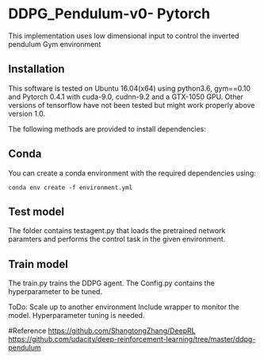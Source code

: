 # DDPG_Pendulum-v0- Pytorch
This implementation uses low dimensional input to control the inverted pendulum Gym environment 

## Installation

This software is tested on Ubuntu 16.04(x64) using python3.6, gym==0.10 and Pytorch 0.4.1 with cuda-9.0, cudnn-9.2 and a GTX-1050 GPU. Other versions of tensorflow have not been tested but might work properly above version 1.0.

The following methods are provided to install dependencies:

## Conda

You can create a conda environment with the required dependencies using: 

```
conda env create -f environment.yml
```

## Test model
The folder contains testagent.py that loads the pretrained network paramters and performs the control task in the given environment.

## Train model
The train.py trains the DDPG agent.
The Config.py contains the hyperparameter to be tuned.

ToDo:
Scale up to another environment
Include wrapper to monitor the model.
Hyperparameter tuning is needed.




#Reference
https://github.com/ShangtongZhang/DeepRL
https://github.com/udacity/deep-reinforcement-learning/tree/master/ddpg-pendulum

